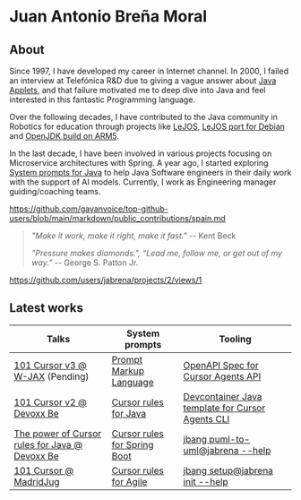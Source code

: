 # Juan Antonio Breña Moral

## About

Since 1997, I have developed my career in Internet channel. In 2000, I failed an interview at Telefónica R&D due to giving a vague answer about [Java Applets](https://en.wikipedia.org/wiki/Java_applet), and that failure motivated me to deep dive into Java and feel interested in this fantastic Programming language. 

Over the following decades, I have contributed to the Java community in Robotics for education through projects like [LeJOS](https://lejos.sourceforge.io/), [LeJOS port for Debian](https://github.com/ev3dev-lang-java/ev3dev-lang-java) and [OpenJDK build on ARM5](https://github.com/ev3dev-lang-java/openjdk-ev3). 

In the last decade, I have been involved in various projects focusing on Microservice architectures with Spring. A year ago, I started exploring [System prompts for Java](https://github.com/jabrena/cursor-rules-java) to help Java Software engineers in their daily work with the support of AI models. Currently, I work as Engineering manager guiding/coaching teams.

https://github.com/gayanvoice/top-github-users/blob/main/markdown/public_contributions/spain.md

> *"Make it work, make it right, make it fast."* -- Kent Beck
> 
> *"Pressure makes diamonds.",  “Lead me, follow me, or get out of my way.”* -- George S. Patton Jr.

https://github.com/users/jabrena/projects/2/views/1

## Latest works

| Talks | System prompts | Tooling |
|-------|---------------|---------|
| [101 Cursor v3 @ W-JAX](https://jax.de/munich/) (Pending) | [Prompt Markup Language](https://github.com/jabrena/pml) | [OpenAPI Spec for Cursor Agents API](https://github.com/jabrena/cursor-agents-api-java-client) |
| [101 Cursor v2 @ Devoxx Be]([https://devoxx.be/app/talk/4708/101-cursor-ai-learning-to-use-for-java-enterprise-projects](https://jabrena.github.io/101-cursor/)) | [Cursor rules for Java](https://github.com/jabrena/cursor-rules-java) | [Devcontainer Java template for Cursor Agents CLI](https://github.com/jabrena/cursor-agents-java-devcontainers) |
| [The power of Cursor rules for Java @ Devoxx Be]([https://devoxx.be/app/talk/4715/the-power-of-cursor-rules-in-java-enterprise-development](https://jabrena.github.io/cursor-rules-java/dvbe25/index.html)) | [Cursor rules for Spring Boot](https://github.com/jabrena/cursor-rules-spring-boot) | [jbang puml-to-uml@jabrena --help](https://github.com/jabrena/plantuml-to-png-cli) |
| [101 Cursor @ MadridJug]([https://github.com/jabrena/101-cursor](https://jabrena.github.io/101-cursor/v010/index.html)) | [Cursor rules for Agile](https://github.com/jabrena/cursor-rules-agile) | [jbang setup@jabrena init --help](https://github.com/jabrena/setup-cli) |

<!--
**jabrena/jabrena** is a ✨ _special_ ✨ repository because its `README.md` (this file) appears on your GitHub profile.

Here are some ideas to get you started:

- 🔭 I’m currently working on ...
- 🌱 I’m currently learning ...
- 👯 I’m looking to collaborate on ...
- 🤔 I’m looking for help with ...
- 💬 Ask me about ...
- 📫 How to reach me: ...
- 😄 Pronouns: ...
- ⚡ Fun fact: ...
-->
